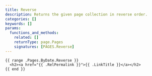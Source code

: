 ```yaml
---
title: Reverse
description: Returns the given page collection in reverse order.
categories: []
keywords: []
params:
  functions_and_methods:
    related: []
    returnType: page.Pages
    signatures: [PAGES.Reverse]
---
```


```go-html-template
{{ range .Pages.ByDate.Reverse }}
  <h2><a href="{{ .RelPermalink }}">{{ .LinkTitle }}</a></h2>
{{ end }}
```
